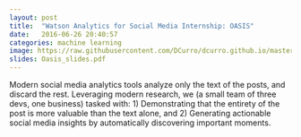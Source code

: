 ```yaml
---
layout: post
title:  "Watson Analytics for Social Media Internship: OASIS"
date:   2016-06-26 20:40:57
categories: machine learning
image: https://raw.githubusercontent.com/DCurro/dcurro.github.io/master/_assets/marketplace.png
slides: Oasis_slides.pdf
---
```

Modern social media analytics tools analyze only the text of the posts, and discard the rest. Leveraging modern research, we (a small team of three devs, one business) tasked with: 1) Demonstrating that the entirety of the post is more valuable than the text alone, and 2) Generating actionable social media insights by automatically discovering important moments.